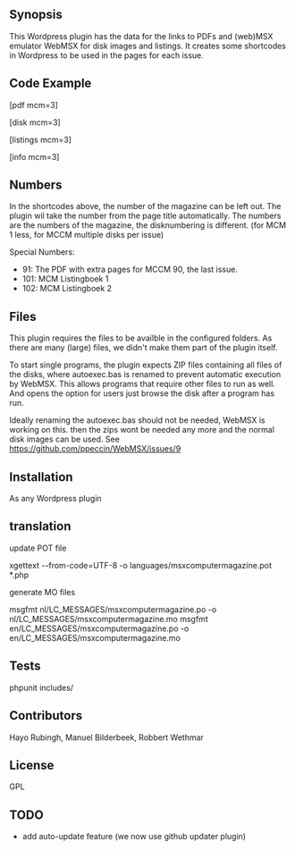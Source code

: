 ## Synopsis

This Wordpress plugin has the data for the links to PDFs and (web)MSX emulator WebMSX for disk images and listings.
It creates some shortcodes in Wordpress to be used in the pages for each issue.


## Code Example

[pdf mcm=3]

[disk mcm=3]

[listings mcm=3]

[info mcm=3]


## Numbers

In the shortcodes above, the number of the magazine can be left out. The plugin
wil take the number from the page title automatically. The numbers are the numbers of the
magazine, the disknumbering is different. (for MCM 1 less, for MCCM multiple disks per issue)

Special Numbers:
- 91: The PDF with extra pages for MCCM 90, the last issue.
- 101: MCM Listingboek 1
- 102: MCM Listingboek 2


## Files

This plugin requires the files to be availble in the configured folders.
As there are many (large) files, we didn't make them part of the plugin itself.

To start single programs, the plugin expects ZIP files containing all files of 
the disks, where autoexec.bas is renamed to prevent automatic execution by WebMSX.
This allows programs that require other files to run as well. And opens the option
for users just browse the disk after a program has run.

Ideally renaming the autoexec.bas should not be needed, WebMSX is working on this.
then the zips wont be needed any more and the normal disk images can be used.
See https://github.com/ppeccin/WebMSX/issues/9

## Installation

As any Wordpress plugin


## translation

update POT file

xgettext --from-code=UTF-8 -o languages/msxcomputermagazine.pot *.php

generate MO files

msgfmt nl/LC_MESSAGES/msxcomputermagazine.po -o nl/LC_MESSAGES/msxcomputermagazine.mo
msgfmt en/LC_MESSAGES/msxcomputermagazine.po -o en/LC_MESSAGES/msxcomputermagazine.mo


## Tests

phpunit includes/


## Contributors

Hayo Rubingh, Manuel Bilderbeek, Robbert Wethmar


## License

GPL


## TODO
- add auto-update feature (we now use github updater plugin)
